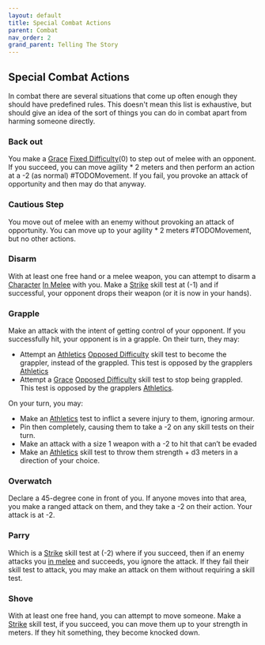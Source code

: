 ```yaml
---
layout: default
title: Special Combat Actions
parent: Combat
nav_order: 2
grand_parent: Telling The Story
---
```

## Special Combat Actions
In combat there are several situations that come up often enough they should have predefined rules. This doesn't mean this list is exhaustive, but should give an idea of the sort of things you can do in combat apart from harming someone directly.

### Back out
You make a [Grace](Agility#Grace) [Fixed Difficulty](Skills#Fixed%20Difficulty)(0) to step out of melee with an opponent. If you succeed, you can move agility * 2 meters and then perform an action at a -2 (as normal) #TODOMovement. If you fail, you provoke an attack of opportunity and then may do that anyway.

### Cautious Step
You move out of melee with an enemy without provoking an attack of opportunity. You can move up to your agility * 2 meters #TODOMovement, but no other actions.

### Disarm
With at least one free hand or a melee weapon, you can attempt to disarm a [Character](Terminology#Character) [In Melee](Terminology#In%20Melee) with you. Make a [Strike](Strength#Strike) skill test at (-1) and if successful, your opponent drops their weapon (or it is now in your hands).

### Grapple
Make an attack with the intent of getting control of your opponent. If you successfully hit, your opponent is in a grapple. 
On their turn, they may:
* Attempt an [Athletics](Strength#Athletics) [Opposed Difficulty](Skills#Opposed%20Difficulty) skill test to become the grappler, instead of the grappled. This test is opposed by the grapplers [Athletics](Strength#Athletics)
* Attempt a [Grace](Agility#Grace) [Opposed Difficulty](Skills#Opposed%20Difficulty) skill test to stop being grappled. This test is opposed by the grapplers [Athletics](Strength#Athletics).

On your turn, you may:
* Make an [Athletics](Strength#Athletics) test to inflict a severe injury to them, ignoring armour.
* Pin then completely, causing them to take a -2 on any skill tests on their turn.
* Make an attack with a size 1 weapon with a -2 to hit that can’t be evaded
* Make an [Athletics](Strength#Athletics) skill test to throw them strength + d3 meters in a direction of your choice.

### Overwatch
Declare a 45-degree cone in front of you. If anyone moves into that area, you make a ranged attack on them, and they take a -2 on their action. Your attack is at -2.

### Parry
Which is a [Strike](Strength#Strike) skill test at (-2) where if you succeed, then if an enemy attacks you [in melee](#Being%20in%20Melee%20Combat) and succeeds, you ignore the attack. If they fail their skill test to attack, you may make an attack on them without requiring a skill test.

### Shove
With at least one free hand, you can attempt to move someone. Make a [Strike](Strength#Strike) skill test, if you succeed, you can move them up to your strength in meters. If they hit something, they become knocked down.

